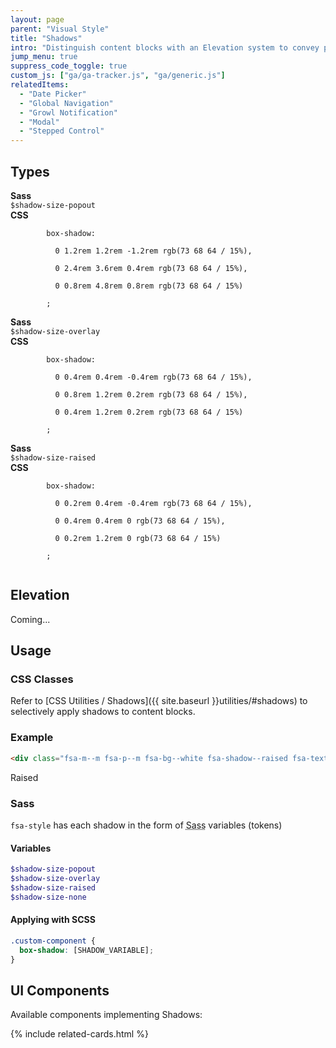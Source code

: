 ```yaml
---
layout: page
parent: "Visual Style"
title: "Shadows"
intro: "Distinguish content blocks with an Elevation system to convey proximity, prominence, and visual depth."
jump_menu: true
suppress_code_toggle: true
custom_js: ["ga/ga-tracker.js", "ga/generic.js"]
relatedItems:
  - "Date Picker"
  - "Global Navigation"
  - "Growl Notification"
  - "Modal"
  - "Stepped Control"
---
```


## Types

<div class="ds-preview">
  <div class="fsa-p--m fsa-bg--white fsa-m--xl fsa-shadow--popout">
    <div class="fsa-grid">
      <div class="fsa-grid__1 fsa-grid__4/12@m"><strong>Sass</strong><br><code class="fsa-bg--transparent">$shadow-size-popout</code></div>
      <div class="fsa-grid__1 fsa-grid__8/12@m"><strong>CSS</strong><br><code class="fsa-bg--transparent">
        box-shadow:<br>
        &nbsp;&nbsp;0 1.2rem 1.2rem -1.2rem rgb(73 68 64 / 15%),<br>
        &nbsp;&nbsp;0 2.4rem 3.6rem 0.4rem rgb(73 68 64 / 15%),<br>
        &nbsp;&nbsp;0 0.8rem 4.8rem 0.8rem rgb(73 68 64 / 15%)<br>
        ;
        </code></div>
    </div>
  </div>
  <div class="fsa-p--m fsa-bg--white fsa-m--xl fsa-shadow--overlay">
    <div class="fsa-grid">
      <div class="fsa-grid__1 fsa-grid__4/12@m"><strong>Sass</strong><br><code class="fsa-bg--transparent">$shadow-size-overlay</code></div>
      <div class="fsa-grid__1 fsa-grid__8/12@m"><strong>CSS</strong><br><code class="fsa-bg--transparent">
        box-shadow:<br>
        &nbsp;&nbsp;0 0.4rem 0.4rem -0.4rem rgb(73 68 64 / 15%),<br>
        &nbsp;&nbsp;0 0.8rem 1.2rem 0.2rem rgb(73 68 64 / 15%),<br>
        &nbsp;&nbsp;0 0.4rem 1.2rem 0.2rem rgb(73 68 64 / 15%)<br>
        ;
        </code></div>
    </div>
  </div>
  <div class="fsa-p--m fsa-bg--white fsa-m--xl fsa-shadow--raised">
    <div class="fsa-grid">
      <div class="fsa-grid__1 fsa-grid__4/12@m"><strong>Sass</strong><br><code class="fsa-bg--transparent">$shadow-size-raised</code></div>
      <div class="fsa-grid__1 fsa-grid__8/12@m"><strong>CSS</strong><br><code class="fsa-bg--transparent">
        box-shadow:<br>
        &nbsp;&nbsp;0 0.2rem 0.4rem -0.4rem rgb(73 68 64 / 15%),<br>
        &nbsp;&nbsp;0 0.4rem 0.4rem 0 rgb(73 68 64 / 15%),<br>
        &nbsp;&nbsp;0 0.2rem 1.2rem 0 rgb(73 68 64 / 15%)<br>
        ;
        </code></div>
    </div>
  </div>
</div>

## Elevation

<div class="fsa-box fsa-p--xl fsa-text-align--center fsa-text-size--6 fsa-color--tertiary-200 fsa-bg--tertiary-100">Coming...</div>

## Usage

<!--
{% capture usage_do %}
* do item
* do item
* do item
* do item
{% endcapture %}

{% capture usage_dont %}
* don't item
* don't item
{% endcapture %}

{% include do-dont.html %}
-->

### CSS Classes

Refer to [CSS Utilities / Shadows]({{ site.baseurl }}utilities/#shadows) to selectively apply shadows to content blocks.

### Example

```html
<div class="fsa-m--m fsa-p--m fsa-bg--white fsa-shadow--raised fsa-text-align--center">Raised</div>
```
<div class="ds-preview">
  <div class="fsa-m--m fsa-p--m fsa-bg--white fsa-shadow--raised fsa-text-align--center">Raised</div>
</div>

### Sass

`fsa-style` has each shadow in the form of <abbr title="Syntatically Awesome Stylesheets">Sass</abbr> variables (tokens)

#### Variables

```scss
$shadow-size-popout
$shadow-size-overlay
$shadow-size-raised
$shadow-size-none
```

#### Applying with SCSS

```scss
.custom-component {
  box-shadow: [SHADOW_VARIABLE];
}
```

## UI Components

Available components implementing Shadows:

{% include related-cards.html %}
